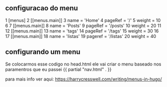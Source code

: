 ## configuracao do menu

  1 [menus]
  2   [[menus.main]]
  3     name = 'Home'
  4     pageRef = '/'
  5     weight = 10
  6
  7   [[menus.main]]
  8     name = 'Posts'
  9     pageRef = '/posts'
 10     weight = 20
 11
 12   [[menus.main]]
 13     name = 'tags'
 14     pageRef = '/tags'
 15     weight = 30
 16
 17 [[menus.main]]
 18     name = 'listas'
 19     pageref = '/listas'
 20     weight = 40


## configurando um menu

Se colocarmos esse codigo no head.html ele vai criar o menu baseado nos paramentros que eu passei
{{ partial "nav.html" . }}

para mais info ver aqui: https://harrycresswell.com/writing/menus-in-hugo/
